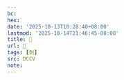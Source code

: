 ```yaml
---
bc:
hex:
date: '2025-10-13T10:28:40+08:00'
lastmod: '2025-10-14T21:46:45-08:00'
title: 􃥤
url: 􃥤
tags: [剝]
src: DCCV
note:
---
```

